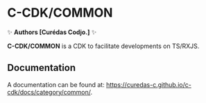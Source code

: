 # C-CDK/COMMON


✨ **Authors [Curédas Codjo.]** ✨

**C-CDK/COMMON** is a CDK to facilitate developments on TS/RXJS.

## Documentation

A documentation can be found at: <https://curedas-c.github.io/c-cdk/docs/category/common/>.
